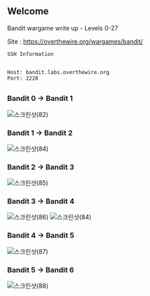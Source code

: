## Welcome
Bandit wargame write up - Levels 0-27


Site : https://overthewire.org/wargames/bandit/

```
SSH Information


Host: bandit.labs.overthewire.org
Port: 2220
```
##

### Bandit 0 -> Bandit 1
![스크린샷(82)](https://user-images.githubusercontent.com/70269067/104253985-26b4d400-54b9-11eb-83ad-93d8ca4a21d6.png)
### Bandit 1 -> Bandit 2
![스크린샷(84)](https://user-images.githubusercontent.com/70269067/104254898-33d2c280-54bb-11eb-8853-76213f6f9bcc.png)
### Bandit 2 -> Bandit 3
![스크린샷(85)](https://user-images.githubusercontent.com/70269067/104254896-3208ff00-54bb-11eb-9cf8-9c614a35f119.png)
### Bandit 3 -> Bandit 4
![스크린샷(86)](https://user-images.githubusercontent.com/70269067/104254897-33d2c280-54bb-11eb-8583-a09ce2f6d1ca.png)
![스크린샷(84)](https://user-images.githubusercontent.com/70269067/104254898-33d2c280-54bb-11eb-8853-76213f6f9bcc.png)
### Bandit 4 -> Bandit 5
![스크린샷(87)](https://user-images.githubusercontent.com/70269067/104258928-c5dec900-54c3-11eb-964a-4e1975803670.png)
### Bandit 5 -> Bandit 6
![스크린샷(88)](https://user-images.githubusercontent.com/70269067/104258929-c70ff600-54c3-11eb-95a0-6436faf19633.png)
